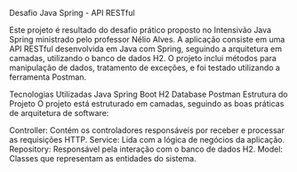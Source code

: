Desafio Java Spring - API RESTful

Este projeto é resultado do desafio prático proposto no Intensivão Java Spring ministrado pelo professor Nélio Alves. A aplicação consiste em uma API RESTful desenvolvida em Java com Spring, seguindo a arquitetura em camadas, utilizando o banco de dados H2. O projeto inclui métodos para manipulação de dados, tratamento de exceções, e foi testado utilizando a ferramenta Postman.

Tecnologias Utilizadas
Java
Spring Boot
H2 Database
Postman
Estrutura do Projeto
O projeto está estruturado em camadas, seguindo as boas práticas de arquitetura de software:

Controller: Contém os controladores responsáveis por receber e processar as requisições HTTP.
Service: Lida com a lógica de negócios da aplicação.
Repository: Responsável pela interação com o banco de dados H2.
Model: Classes que representam as entidades do sistema.
